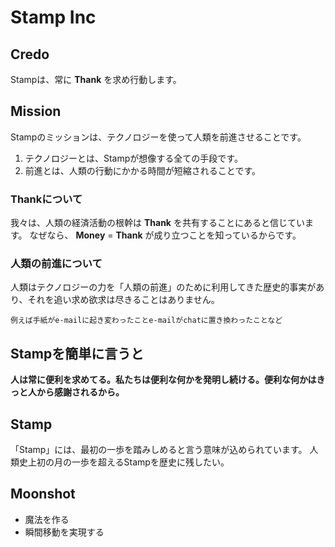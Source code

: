 # Stamp Inc

## Credo
Stampは、常に __Thank__ を求め行動します。

## Mission
Stampのミッションは、テクノロジーを使って人類を前進させることです。
1. テクノロジーとは、Stampが想像する全ての手段です。
1. 前進とは、人類の行動にかかる時間が短縮されることです。

### Thankについて
我々は、人類の経済活動の根幹は __Thank__ を共有することにあると信じています。
なぜなら、 __Money__ = __Thank__ が成り立つことを知っているからです。

### 人類の前進について
人類はテクノロジーの力を「人類の前進」のために利用してきた歴史的事実があり、それを追い求め欲求は尽きることはありません。

`例えば手紙がe-mailに起き変わったことe-mailがchatに置き換わったことなど`

## Stampを簡単に言うと
__人は常に便利を求めてる。私たちは便利な何かを発明し続ける。便利な何かはきっと人から感謝されるから。__


## Stamp
「Stamp」には、最初の一歩を踏みしめると言う意味が込められています。
人類史上初の月の一歩を超えるStampを歴史に残したい。

## Moonshot
- 魔法を作る
- 瞬間移動を実現する
